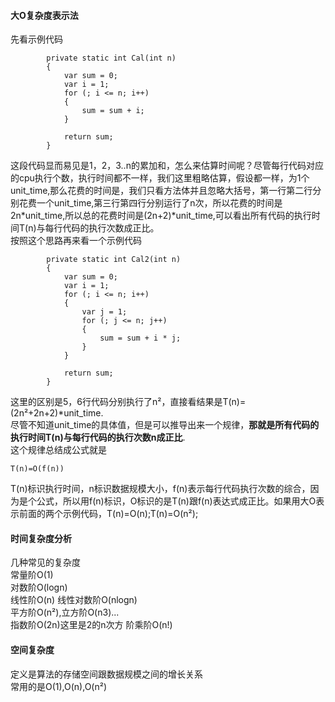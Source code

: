 #### 大O复杂度表示法
先看示例代码

```
        private static int Cal(int n)
        {
            var sum = 0;
            var i = 1;
            for (; i <= n; i++)
            {
                sum = sum + i;
            }

            return sum;
        }
```
这段代码显而易见是1，2，3..n的累加和，怎么来估算时间呢？尽管每行代码对应的cpu执行个数，执行时间都不一样，我们这里粗略估算，假设都一样，为1个unit_time,那么花费的时间是，我们只看方法体并且忽略大括号，第一行第二行分别花费一个unit_time,第三行第四行分别运行了n次，所以花费的时间是2n*unit_time,所以总的花费时间是(2n+2)*unit_time,可以看出所有代码的执行时间T(n)与每行代码的执行次数成正比。  
按照这个思路再来看一个示例代码

```
        private static int Cal2(int n)
        {
            var sum = 0;
            var i = 1;
            for (; i <= n; i++)
            {
                var j = 1;
                for (; j <= n; j++)
                {
                    sum = sum + i * j;
                }
            }

            return sum;
        }
```
这里的区别是5，6行代码分别执行了n²，直接看结果是T(n)=(2n²+2n+2)*unit_time.  
尽管不知道unit_time的具体值，但是可以推导出来一个规律，**那就是所有代码的执行时间T(n)与每行代码的执行次数n成正比**.  
这个规律总结成公式就是      

```
T(n)=O(f(n))
```
T(n)标识执行时间，n标识数据规模大小，f(n)表示每行代码执行次数的综合，因为是个公式，所以用f(n)标识，O标识的是T(n)跟f(n)表达式成正比。如果用大O表示前面的两个示例代码，T(n)=O(n);T(n)=O(n²);
#### 时间复杂度分析
几种常见的复杂度  
常量阶O(1)  
对数阶O(logn)  
线性阶O(n)
线性对数阶O(nlogn)  
平方阶O(n²),立方阶O(n3)...   
指数阶O(2n)这里是2的n次方  阶乘阶O(n!)
#### 空间复杂度
定义是算法的存储空间跟数据规模之间的增长关系  
常用的是O(1),O(n),O(n²)






